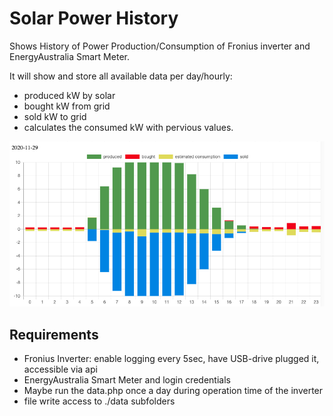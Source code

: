 # Solar Power History
Shows History of Power Production/Consumption of Fronius inverter and EnergyAustralia Smart Meter.

It will show and store all available data per day/hourly:
- produced kW by solar
- bought kW from grid
- sold kW to grid
- calculates the consumed kW with pervious values.

![Screenshot](Screenshot.png)

## Requirements
- Fronius Inverter: enable logging every 5sec, have USB-drive plugged it, accessible via api
- EnergyAustralia Smart Meter and login credentials
- Maybe run the data.php once a day during operation time of the inverter
- file write access to ./data subfolders
